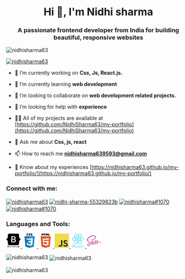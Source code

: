 <h1 align="center">Hi 👋, I'm Nidhi sharma</h1>
<h3 align="center">A passionate frontend developer from India for building beautiful, responsive websites</h3>

<p align="left"> <img src="https://komarev.com/ghpvc/?username=nidhisharma63&label=Profile%20views&color=0e75b6&style=flat" alt="nidhisharma63" /> </p>

<p align="left"> <a href="https://github.com/ryo-ma/github-profile-trophy"><img src="https://github-profile-trophy.vercel.app/?username=nidhisharma63" alt="nidhisharma63" /></a> </p>

- 🔭 I’m currently working on **Css, Js, React.js.**

- 🌱 I’m currently learning **web development**

- 👯 I’m looking to collaborate on **web development related projects.**

- 🤝 I’m looking for help with **experience**

- 👨‍💻 All of my projects are available at [https://github.com/NidhiSharma63/my-portfolio](https://github.com/NidhiSharma63/my-portfolio)

- 💬 Ask me about **Css, js, react**

- 📫 How to reach me **nidhisharma639593@gmail.com**

- 📄 Know about my experiences [https://nidhisharma63.github.io/my-portfolio/](https://nidhisharma63.github.io/my-portfolio/)

<h3 align="left">Connect with me:</h3>
<p align="left">
<a href="https://codepen.io/nidhisharma63" target="blank"><img align="center" src="https://raw.githubusercontent.com/rahuldkjain/github-profile-readme-generator/master/src/images/icons/Social/codepen.svg" alt="nidhisharma63" height="30" width="40" /></a>
<a href="https://linkedin.com/in/nidhi-sharma-55329823b" target="blank"><img align="center" src="https://raw.githubusercontent.com/rahuldkjain/github-profile-readme-generator/master/src/images/icons/Social/linked-in-alt.svg" alt="nidhi-sharma-55329823b" height="30" width="40" /></a>
<a href="https://discord.gg/nidhisharma#1070" target="blank"><img align="center" src="https://raw.githubusercontent.com/rahuldkjain/github-profile-readme-generator/master/src/images/icons/Social/discord.svg" alt="nidhisharma#1070" height="30" width="40" /></a>
<a href="https://medium.com/@nidhisharma639593" target="blank"><img align="center" src="https://miro.medium.com/max/1200/1*jfdwtvU6V6g99q3G7gq7dQ.png" alt="nidhisharma#1070" height="50" width="80" /></a>
</p>

<h3 align="left">Languages and Tools:</h3>
<p align="left"> <a href="https://getbootstrap.com" target="_blank" rel="noreferrer"> <img src="https://raw.githubusercontent.com/devicons/devicon/master/icons/bootstrap/bootstrap-plain-wordmark.svg" alt="bootstrap" width="40" height="40"/> </a> <a href="https://www.w3schools.com/css/" target="_blank" rel="noreferrer"> <img src="https://raw.githubusercontent.com/devicons/devicon/master/icons/css3/css3-original-wordmark.svg" alt="css3" width="40" height="40"/> </a> <a href="https://www.w3.org/html/" target="_blank" rel="noreferrer"> <img src="https://raw.githubusercontent.com/devicons/devicon/master/icons/html5/html5-original-wordmark.svg" alt="html5" width="40" height="40"/> </a> <a href="https://developer.mozilla.org/en-US/docs/Web/JavaScript" target="_blank" rel="noreferrer"> <img src="https://raw.githubusercontent.com/devicons/devicon/master/icons/javascript/javascript-original.svg" alt="javascript" width="40" height="40"/> </a> <a href="https://reactjs.org/" target="_blank" rel="noreferrer"> <img src="https://raw.githubusercontent.com/devicons/devicon/master/icons/react/react-original-wordmark.svg" alt="react" width="40" height="40"/> </a> <a href="https://sass-lang.com" target="_blank" rel="noreferrer"> <img src="https://raw.githubusercontent.com/devicons/devicon/master/icons/sass/sass-original.svg" alt="sass" width="40" height="40"/> </a> </p>

<p><img align="left" src="https://github-readme-stats.vercel.app/api/top-langs?username=nidhisharma63&show_icons=true&locale=en&layout=compact" alt="nidhisharma63" /></p>

<p>&nbsp;<img align="center" src="https://github-readme-stats.vercel.app/api?username=nidhisharma63&show_icons=true&locale=en" alt="nidhisharma63" /></p>

<p><img align="center" src="https://github-readme-streak-stats.herokuapp.com/?user=nidhisharma63&" alt="nidhisharma63" /></p>
